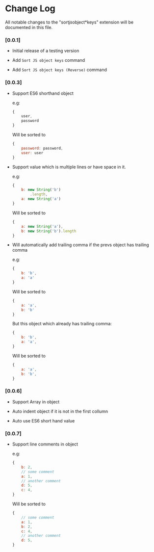 # Change Log
All notable changes to the "sort*js*object*keys" extension will be documented in this file.

### [0.0.1]

* Initial release of a testing version  

* Add `Sort JS object keys` command 

* Add `Sort JS object keys (Reverse)` command

### [0.0.3]

* Support ES6 shorthand object  

    e.g: 
    ```js
    {
        user,
        password
    }
    ```
    Will be sorted to 
    ```js
    {
        password: password,
        user: user
    }
    ```

* Support value which is multiple lines or have space in it. 

    e.g:
    ```js
    {
        b: new String('b')
            .length,
        a: new String('a')
    }
    ```
    Will be sorted to 
    ```js
    {
        a: new String('a'),
        b: new String('b').length
    }
    ```
* Will automatically add trailing comma if the prevs object has trailing comma

    e.g:
    ```js
    {
        b: 'b',
        a: 'a'
    }
    ```
    Will be sorted to 
    ```js
    {
        a: 'a',
        b: 'b'
    }
    ```
    But this object which already has trailing comma:
    ```js
    {
        b: 'b',
        a: 'a',
    }
    ```
    Will be sorted to 
    ```js
    {
        a: 'a',
        b: 'b',
    }
    ```
### [0.0.6]

* Support Array in object

* Auto indent object if it is not in the first collumn

* Auto use ES6 short hand value

### [0.0.7]

* Support line comments in object

    e.g:
    ```js
    {
        b: 2,
        // some comment
        a: 1,
        // another comment
        d: 5,
        c: 4,
    }
    ```
    Will be sorted to 
    ```js
    {
        // some comment
        a: 1,
        b: 2,
        c: 4,
        // another comment
        d: 5,
    }
    ```